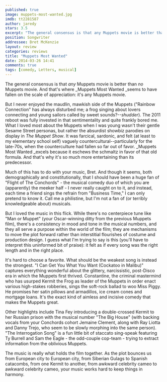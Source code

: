 ```yaml
---
published: true
image: muppets-most-wanted.jpg
imdb: tt2281587
author: jaredy
stars: 3.5
excerpt: "The general consensus is that any Muppets movie is better than noMuppets movie. And that's where Muppets Most Wanted seems to have fallen on the scale of appreciation: it's any Muppets movie."
position: Songwriter
addressee: Bret McKenzie
layout: review
categories: reviews
title: "Muppets Most Wanted"
date: 2014-03-26 14:41
comments: true
tags: [comedy, Letters, musical]
---
```

The general consensus is that _any_ Muppets movie is better than _no_ Muppets movie. And that's where _Muppets Most Wanted _seems to have fallen on the scale of appreciation: it's any Muppets movie.

But I never enjoyed the maudlin, mawkish side of the Muppets ("Rainbow Connection" has always disturbed me; a frog singing about lovers connecting and young sailors called by sweet sounds?--_shudder_). The 2011 reboot was fully invested in that sentimentality and quite frankly bored me. What I loved most about the Muppets when I was young wasn't their gentle Sesame Street personas, but rather the absurdist showbiz parodies on display in _The Muppet Show_. It was farcical, sardonic, and felt (at least to my elementary school self) vaguely countercultural--particularly for the late-70s, when the counterculture had fallen so far out of favor. _Muppets Most Wanted _excels because it eschews the schmaltz in favor of that old formula. And that's why it's so much more entertaining than its predecessor.

Much of this has to do with your music, Bret. And though it seems, both demographically and constitutionally, that I should have been a huge fan of "Flight of The Conchords" - the musical comedy duo of which you are (apparently) the meeker half - I never really caught on to it, and instead, each time a friend sings the refrain from "Business Time," I can only pretend to know it. Call me a philistine, but I'm not a fan of (or terribly knowledgeable about) musicals.

But I loved the music in this flick. While there's no centerpiece tune like "Man or Muppet" (your Oscar-winning ditty from the previous Muppets film), there's a consistency in mood and tone in the musical numbers, and they all serve a purpose within the world of the film; they are mechanisms to move the plot forward rather than interstitial flourishes of costume and production design. I guess what I'm trying to say is this (you'll have to interpret this uninformed bit of praise): it felt as if every song was the right length and in the right place.  

It's hard to choose a favorite. What should be the weakest song is instead the strongest. "I Can Get You What You Want (Cockatoo in Malibu)" captures everything wonderful about the glittery, narcissistic, post-Disco era in which the Muppets first thrived. Constantine, the criminal mastermind who has usurped Kermit the Frog as leader of the Muppets in order enact various high-stakes robberies, sings the soft-rock ballad to woo Miss Piggy. He promises her satin pillows and armadillos, ice cream cones and mortgage loans. It's the exact kind of aimless and incisive comedy that makes the Muppets great.

Other highlights include Tina Fey introducing a double-crossed Kermit to her Russian prison with the musical number "The Big House" (with backing vocals from your Conchords cohort Jemaine Clement, along with Ray Liotta and Danny Trejo, who seem to be slowly morphing into the same person). "The Interrogation Song" is a fun little bit of staccato sing-speak featuring Ty Burrell and Sam the Eagle - the odd-couple cop-team - trying to extract information from the oblivious Muppets.

The music is really what holds the film together. As the plot bounces us from European city to European city, from Siberian Gulags to Spanish catacombs, from one Kermit to another, from awkward celebrity cameo to awkward celebrity cameo, your music works hard to keep things in harmony.